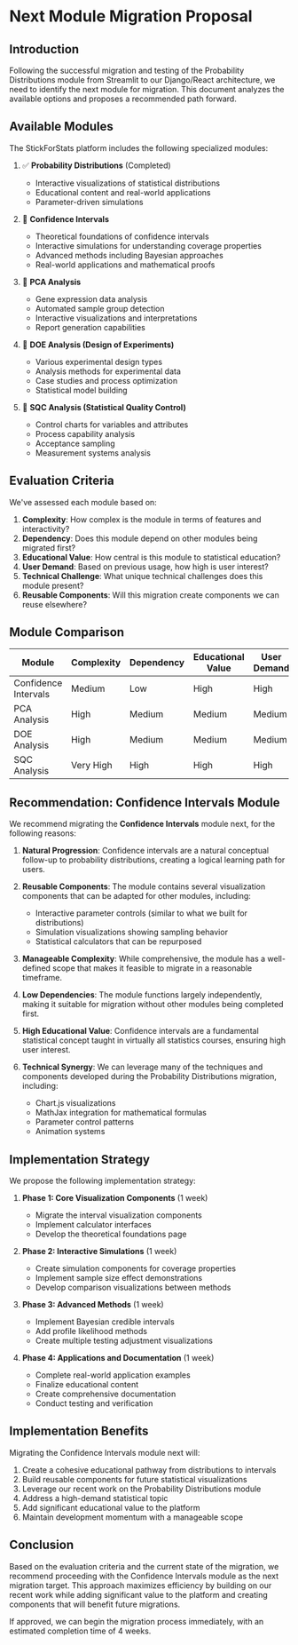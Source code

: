 # Next Module Migration Proposal

## Introduction

Following the successful migration and testing of the Probability Distributions module from Streamlit to our Django/React architecture, we need to identify the next module for migration. This document analyzes the available options and proposes a recommended path forward.

## Available Modules

The StickForStats platform includes the following specialized modules:

1. ✅ **Probability Distributions** (Completed)
   - Interactive visualizations of statistical distributions
   - Educational content and real-world applications
   - Parameter-driven simulations

2. 🔄 **Confidence Intervals**
   - Theoretical foundations of confidence intervals
   - Interactive simulations for understanding coverage properties
   - Advanced methods including Bayesian approaches
   - Real-world applications and mathematical proofs

3. 🔄 **PCA Analysis**
   - Gene expression data analysis
   - Automated sample group detection
   - Interactive visualizations and interpretations
   - Report generation capabilities

4. 🔄 **DOE Analysis (Design of Experiments)**
   - Various experimental design types
   - Analysis methods for experimental data
   - Case studies and process optimization
   - Statistical model building

5. 🔄 **SQC Analysis (Statistical Quality Control)**
   - Control charts for variables and attributes
   - Process capability analysis
   - Acceptance sampling
   - Measurement systems analysis

## Evaluation Criteria

We've assessed each module based on:

1. **Complexity**: How complex is the module in terms of features and interactivity?
2. **Dependency**: Does this module depend on other modules being migrated first?
3. **Educational Value**: How central is this module to statistical education?
4. **User Demand**: Based on previous usage, how high is user interest?
5. **Technical Challenge**: What unique technical challenges does this module present?
6. **Reusable Components**: Will this migration create components we can reuse elsewhere?

## Module Comparison

| Module | Complexity | Dependency | Educational Value | User Demand | Technical Challenge | Reusable Components |
|--------|------------|------------|-------------------|-------------|---------------------|---------------------|
| Confidence Intervals | Medium | Low | High | High | Medium | High |
| PCA Analysis | High | Medium | Medium | Medium | High | Medium |
| DOE Analysis | High | Medium | Medium | Medium | High | Medium |
| SQC Analysis | Very High | High | High | High | Very High | High |

## Recommendation: Confidence Intervals Module

We recommend migrating the **Confidence Intervals** module next, for the following reasons:

1. **Natural Progression**: Confidence intervals are a natural conceptual follow-up to probability distributions, creating a logical learning path for users.

2. **Reusable Components**: The module contains several visualization components that can be adapted for other modules, including:
   - Interactive parameter controls (similar to what we built for distributions)
   - Simulation visualizations showing sampling behavior
   - Statistical calculators that can be repurposed

3. **Manageable Complexity**: While comprehensive, the module has a well-defined scope that makes it feasible to migrate in a reasonable timeframe.

4. **Low Dependencies**: The module functions largely independently, making it suitable for migration without other modules being completed first.

5. **High Educational Value**: Confidence intervals are a fundamental statistical concept taught in virtually all statistics courses, ensuring high user interest.

6. **Technical Synergy**: We can leverage many of the techniques and components developed during the Probability Distributions migration, including:
   - Chart.js visualizations
   - MathJax integration for mathematical formulas
   - Parameter control patterns
   - Animation systems

## Implementation Strategy

We propose the following implementation strategy:

1. **Phase 1: Core Visualization Components** (1 week)
   - Migrate the interval visualization components
   - Implement calculator interfaces
   - Develop the theoretical foundations page

2. **Phase 2: Interactive Simulations** (1 week)
   - Create simulation components for coverage properties
   - Implement sample size effect demonstrations
   - Develop comparison visualizations between methods

3. **Phase 3: Advanced Methods** (1 week)
   - Implement Bayesian credible intervals
   - Add profile likelihood methods
   - Create multiple testing adjustment visualizations

4. **Phase 4: Applications and Documentation** (1 week)
   - Complete real-world application examples
   - Finalize educational content
   - Create comprehensive documentation
   - Conduct testing and verification

## Implementation Benefits

Migrating the Confidence Intervals module next will:

1. Create a cohesive educational pathway from distributions to intervals
2. Build reusable components for future statistical visualizations
3. Leverage our recent work on the Probability Distributions module
4. Address a high-demand statistical topic
5. Add significant educational value to the platform
6. Maintain development momentum with a manageable scope

## Conclusion

Based on the evaluation criteria and the current state of the migration, we recommend proceeding with the Confidence Intervals module as the next migration target. This approach maximizes efficiency by building on our recent work while adding significant value to the platform and creating components that will benefit future migrations.

If approved, we can begin the migration process immediately, with an estimated completion time of 4 weeks.